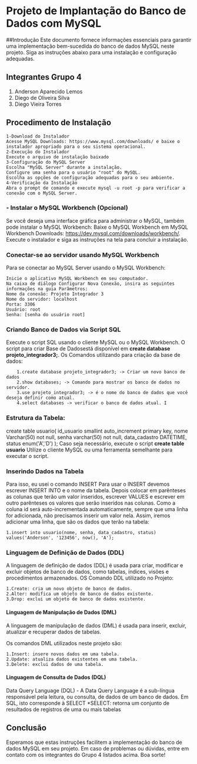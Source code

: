 # Projeto de Implantação do Banco de Dados com MySQL


##Introdução
Este documento fornece informações essenciais para garantir uma implementação bem-sucedida do banco de dados MySQL neste projeto. Siga as instruções abaixo para uma instalação e configuração adequadas.

## Integrantes Grupo 4
1. Anderson Aparecido Lemos
2. Diego de Oliveira Silva
3. Diego Vieira Torres

## Procedimento de Instalação
	1-Download do Instalador
	Acesse MySQL Downloads: https://www.mysql.com/downloads/ e baixe o instalador apropriado para o seu sistema operacional.
	2-Execução do Instalador
	Execute o arquivo de instalação baixado
	3-Configuração do MySQL Server
	Escolha "MySQL Server" durante a instalação.
	Configure uma senha para o usuário "root" do MySQL.
	Escolha as opções de configuração adequadas para o seu ambiente.
	4-Verificação da Instalação
	Abra o prompt de comando e execute mysql -u root -p para verificar a conexão com o MySQL Server.
	
### - Instalar o MySQL Workbench (Opcional)
Se você deseja uma interface gráfica para administrar o MySQL, também pode instalar o MySQL Workbench:
	Baixe o MySQL Workbench em MySQL Workbench Downloads: https://dev.mysql.com/downloads/workbench/.
	Execute o instalador e siga as instruções na tela para concluir a instalação.

### Conectar-se ao servidor usando MySQL Workbench
Para se conectar ao MySQL Server usando o MySQL Workbench:

	Inicie o aplicativo MySQL Workbench em seu computador.
	Na caixa de diálogo Configurar Nova Conexão, insira as seguintes informações na guia Parâmetros:
	Nome da conexão: Projeto Integrador 3
	Nome do servidor: localhost
	Porta: 3306
	Usuário: root
	Senha: [senha do usuário root]	

### Criando Banco de Dados via Script SQL
Execute o script SQL usando o cliente MySQL ou o MySQL Workbench.
O script para criar Base de Dadosestá disponível em **create database projeto_integrador3;**. 
Os Comandos utilizando para criação da base de dados:

		1.create database projeto_integrador3; -> Criar um novo banco de dados
		2.show databases; -> Comando para mostrar os banco de dados no servidor.
		3.use projeto_integrador3; -> é o nome do banco de dados que você deseja definir como atual.
		4.select databases -> verificar o banco de dados atual. I
	
### Estrutura da Tabela:
create table usuario(
  id_usuario smallint auto_increment primary key,
  nome Varchar(50) not null,
  senha varchar(50) not null,
  data_cadastro DATETIME,
  status enum('A','D') 
);
Caso seja necessário, execute o script **create table usuario** Utilize o cliente MySQL ou uma ferramenta semelhante para executar o script.

### Inserindo Dados na Tabela
Para isso, eu usei o comando INSERT
Para usar o INSERT devemos escrever INSERT INTO e o nome da tabela. Depois colocar em parênteses as colunas que terão um valor inseridos, escrever VALUES e escrever em outro parênteses os valores que serão inseridos nas colunas.
Como a coluna id será auto-incrementada automaticamente, sempre que uma linha for adicionada, não precisamos inserir um valor nela.
Assim, iremos adicionar uma linha, que são os dados que terão na tabela:

	1.insert into usuario(nome, senha, data_cadastro, status) values('Anderson', '123456', now(), 'A');

### Linguagem de Definição de Dados (DDL)
A linguagem de definição de dados (DDL) é usada para criar, modificar e excluir objetos de banco de dados, como tabelas, índices, visões e procedimentos armazenados.
OS Comando DDL utilizado no Projeto:

	1.Create: cria um novo objeto de banco de dados.
	2.Alter: modifica um objeto de banco de dados existente.
	3.Drop: exclui um objeto de banco de dados existente.
	
#### Linguagem de Manipulação de Dados (DML)
A linguagem de manipulação de dados (DML) é usada para inserir, excluir, atualizar e recuperar dados de tabelas.

Os comandos DML utilizados neste projeto são:

	1.Insert: insere novos dados em uma tabela.
	2.Update: atualiza dados existentes em uma tabela.
	3.Delete: exclui dados de uma tabela.

#### Linguagem de Consulta de Dados (DQL)
Data Query Language (DQL) - A Data Query Language é a sub-língua responsável pela leitura, ou consulta, de dados de um banco de dados. Em SQL, isto corresponde à SELECT
	*SELECT: retorna um conjunto de resultados de registros de uma ou mais tabelas

## Conclusão
Esperamos que estas instruções facilitem a implementação do banco de dados MySQL em seu projeto. Em caso de problemas ou dúvidas, entre em contato com os integrantes do Grupo 4 listados acima. Boa sorte!

